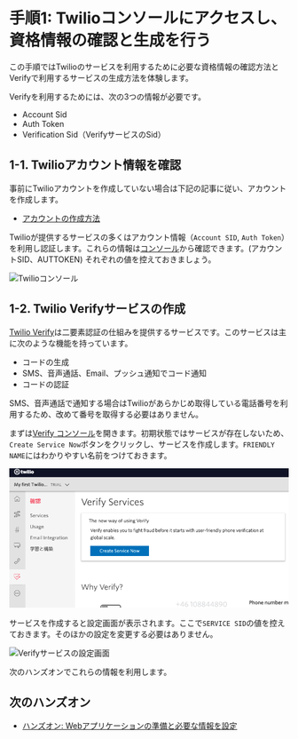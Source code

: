 # 手順1: Twilioコンソールにアクセスし、資格情報の確認と生成を行う

この手順ではTwilioのサービスを利用するために必要な資格情報の確認方法とVerifyで利用するサービスの生成方法を体験します。

Verifyを利用するためには、次の3つの情報が必要です。

- Account Sid
- Auth Token
- Verification Sid（VerifyサービスのSid）

## 1-1. Twilioアカウント情報を確認

事前にTwilioアカウントを作成していない場合は下記の記事に従い、アカウントを作成します。

- [アカウントの作成方法](https://www.twilio.com/blog/how-to-create-twilio-account-jp)

Twilioが提供するサービスの多くはアカウント情報（`Account SID`, `Auth Token`）を利用し認証します。これらの情報は[コンソール](https://jp.twilio.com/console)から確認できます。(アカウントSID、AUTTOKEN) それぞれの値を控えておきましょう。

![Twilioコンソール](../assets/01-twilio-console.png)

## 1-2. Twilio Verifyサービスの作成

[Twilio Verify](https://jp.twilio.com/verify)は二要素認証の仕組みを提供するサービスです。このサービスは主に次のような機能を持っています。

- コードの生成
- SMS、音声通話、Email、プッシュ通知でコード通知
- コードの認証

SMS、音声通話で通知する場合はTwilioがあらかじめ取得している電話番号を利用するため、改めて番号を取得する必要はありません。

まずは[Verify コンソール](https://jp.twilio.com/console/verify/services)を開きます。初期状態ではサービスが存在しないため、`Create Service Now`ボタンをクリックし、サービスを作成します。`FRIENDLY NAME`にはわかりやすい名前をつけておきます。

![Verifyコンソール](../assets/01-console-verify.png)

サービスを作成すると設定画面が表示されます。ここで`SERVICE SID`の値を控えておきます。そのほかの設定を変更する必要はありません。

![Verifyサービスの設定画面](../assets/01-verify-service-sid.png)

次のハンズオンでこれらの情報を利用します。

## 次のハンズオン

- [ハンズオン: Webアプリケーションの準備と必要な情報を設定](../02-Prep-WebApp/00-Overview.md)